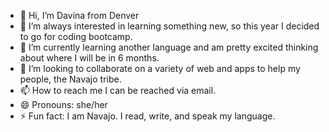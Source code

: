 - 👋 Hi, I’m Davina from Denver
- 👀 I’m always interested in learning something new, so this year I decided to go for coding bootcamp.
- 🌱 I’m currently learning another language and am pretty excited thinking about where I will be in 6 months.
- 💞️ I’m looking to collaborate on a variety of web and apps to help my people, the Navajo tribe. 
- 📫 How to reach me I can be reached via email.
- 😄 Pronouns: she/her
- ⚡ Fun fact: I am Navajo. I read, write, and speak my language. 

<!---
NavajointheCity/NavajointheCity is a ✨ special ✨ repository because its `README.md` (this file) appears on your GitHub profile.
You can click the Preview link to take a look at your changes.
--->
